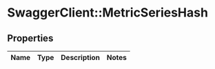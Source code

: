 # SwaggerClient::MetricSeriesHash

## Properties
Name | Type | Description | Notes
------------ | ------------- | ------------- | -------------


